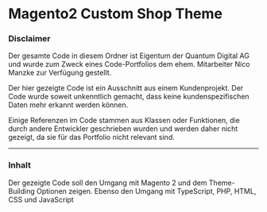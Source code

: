 # Magento2 Custom Shop Theme

### Disclaimer
Der gesamte Code in diesem Ordner ist Eigentum der Quantum Digital AG und wurde zum Zweck eines Code-Portfolios dem ehem. Mitarbeiter Nico Manzke zur Verfügung gestellt. 

Der hier gezeigte Code ist ein Ausschnitt aus einem Kundenprojekt. Der Code wurde soweit unkenntlich gemacht, dass keine kundenspezifischen Daten mehr erkannt werden können.

Einige Referenzen im Code stammen aus Klassen oder Funktionen, die durch andere Entwickler geschrieben wurden und werden daher nicht gezeigt, da sie für das Portfolio nicht relevant sind.

---

### Inhalt

Der gezeigte Code soll den Umgang mit Magento 2 und dem Theme-Building Optionen zeigen. Ebenso den Umgang mit TypeScript, PHP, HTML, CSS und JavaScript
